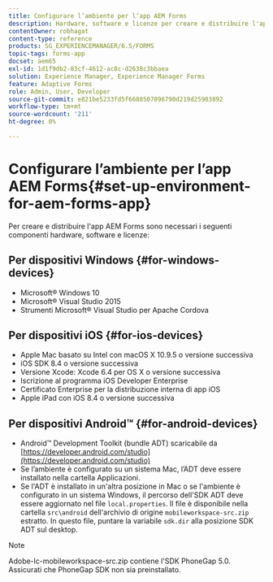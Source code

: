 ```yaml
---
title: Configurare l’ambiente per l’app AEM Forms
description: Hardware, software e licenze per creare e distribuire l'app AEM Forms.
contentOwner: robhagat
content-type: reference
products: SG_EXPERIENCEMANAGER/6.5/FORMS
topic-tags: forms-app
docset: aem65
exl-id: 1d1f9db2-83cf-4612-ac8c-d2638c3bbaea
solution: Experience Manager, Experience Manager Forms
feature: Adaptive Forms
role: Admin, User, Developer
source-git-commit: e821be5233fd5f6688507096790d219d25903892
workflow-type: tm+mt
source-wordcount: '211'
ht-degree: 0%

---
```


# Configurare l’ambiente per l’app AEM Forms{#set-up-environment-for-aem-forms-app}

Per creare e distribuire l&#39;app AEM Forms sono necessari i seguenti componenti hardware, software e licenze:

## Per dispositivi Windows {#for-windows-devices}

* Microsoft® Windows 10
* Microsoft® Visual Studio 2015
* Strumenti Microsoft® Visual Studio per Apache Cordova

## Per dispositivi iOS {#for-ios-devices}

* Apple Mac basato su Intel con macOS X 10.9.5 o versione successiva
* iOS SDK 8.4 o versione successiva
* Versione Xcode: Xcode 6.4 per OS X o versione successiva
* Iscrizione al programma iOS Developer Enterprise
* Certificato Enterprise per la distribuzione interna di app iOS
* Apple iPad con iOS 8.4 o versione successiva

## Per dispositivi Android™ {#for-android-devices}

* Android™ Development Toolkit (bundle ADT) scaricabile da [https://developer.android.com/studio](https://developer.android.com/studio)
* Se l’ambiente è configurato su un sistema Mac, l’ADT deve essere installato nella cartella Applicazioni.
* Se l&#39;ADT è installato in un&#39;altra posizione in Mac o se l&#39;ambiente è configurato in un sistema Windows, il percorso dell&#39;SDK ADT deve essere aggiornato nel file `local.properties`. Il file è disponibile nella cartella `src\android` dell&#39;archivio di origine `mobileworkspace-src.zip` estratto. In questo file, puntare la variabile `sdk.dir` alla posizione SDK ADT sul desktop.

>[!NOTE]
>
>Adobe-lc-mobileworkspace-src.zip contiene l&#39;SDK PhoneGap 5.0. Assicurati che PhoneGap SDK non sia preinstallato.

